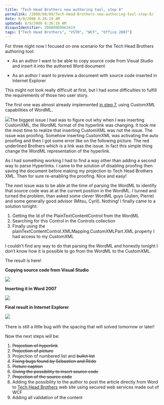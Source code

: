 ```yaml
---
title: "Tech Head Brothers new authoring tool, step 8"
permalink: /2008/08/09/Tech-Head-Brothers-new-authoring-tool-step-8/
date: 8/9/2008 6:26:19 AM
updated: 8/9/2008 6:26:19 AM
disqusIdentifier: 20080809062619
tags: ["Tech Head Brothers", "VSTO", "WCF", "Office 2007"]
---
```

For three night now I focused on one scenario for the Tech Head Brothers authoring tool:

*   As an author I want to be able to copy source code from Visual Studio and insert it into the authored Word document
<!-- more -->
*   As an author I want to preview a document with source code inserted in Internet Explorer  

This might not look really difficult at first, but I had some difficulties to fulfill the requirements of those two user story.

The first one was almost already implemented [in step 7](http://weblogs.asp.net/lkempe/archive/2008/03/12/tech-head-brothers-new-authoring-tool-step-7.aspx), using CustomXML capabilities of WordML.

![](http://farm4.static.flickr.com/3228/2745205622_92d3d8e762_o.png)The biggest issue I had was to figure out why when I was inserting CustomXML, the WordML format of the hyperlink was changing. It took me the most time to realize that inserting CustomXML was not the issue. The issue was proofing. Somehow inserting CustomXML was activating the auto proofing and then I got some error like on the following picture. The red underlined Brothers which is a link was the issue. In fact this simple thing change the WordML representation of the hyperlink.

As I had something working I had to find a way other than adding a second way to parse Hyperlinks. I came to the solution of disabling proofing then saving the document before making my projection to Tech Head Brothers XML. Then for sure re-enabling the proofing. Nice and easy!

The next issue was to be able at the time of parsing the WordML to identify that source code was at at the current position in the WordML. I turned and turned the problem, than asked some clever WordML guys (Julien, Pierre) and some generally good advisor (Mitsu, Cyril). Nothing! I finally came to a solution tonight:

1.  Getting the Id of the PlainTextContentControl from the WordML
2.  Searching for this Control in the Controls collection
3.  Finally using the plainTextContentControl.XMLMapping.CustomXMLPart.XML property I had access to my CustomXML  

I couldn’t find any way to do that parsing the WordML and honestly tonight I don’t know how it is possible to go from the WordML to the CustomXML.

The result is here!

**Copying source code from Visual Studio**

![](http://farm4.static.flickr.com/3089/2744413383_26bf4a4025_o.png) 

**Inserting it in Word 2007**

![](http://farm4.static.flickr.com/3001/2744414779_d4d7af5829_o.png) 

**Final result in Internet Explorer**

![](http://farm4.static.flickr.com/3043/2744419063_c55860a60c_o.png)  

There is still a little bug with the spacing that will solved tomorrow or later!

Now the next steps will be: 

1.  <strike>Projection of hyperlink</strike>
2.  <strike>Projection of picture</strike>
3.  Projection of numbered list and <strike>bullet list</strike>
4.  <strike>Fixing bugs found by Sébastien and Rédo</strike> 
5.  <strike>Picture caption</strike>
6.  <strike>Giving the possibility to insert source code </strike>
7.  <strike>Projection of the source code</strike> 
8.  Adding the possibility to the author to post the article directly from Word to [Tech Head Brothers](http://www.techheadbrothers.com/) web site using secured web services made out of WCF 
9.  Adding all validation of the content
